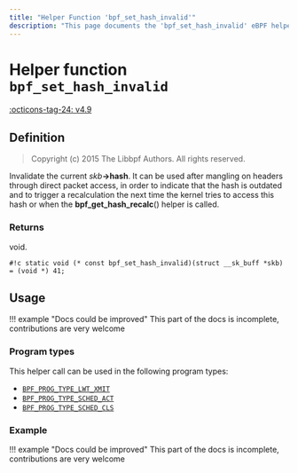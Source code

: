 ```yaml
---
title: "Helper Function 'bpf_set_hash_invalid'"
description: "This page documents the 'bpf_set_hash_invalid' eBPF helper function, including its definition, usage, program types that can use it, and examples."
---
```

# Helper function `bpf_set_hash_invalid`

<!-- [FEATURE_TAG](bpf_set_hash_invalid) -->
[:octicons-tag-24: v4.9](https://github.com/torvalds/linux/commit/7a4b28c6cc9ffac50f791b99cc7e46106436e5d8)
<!-- [/FEATURE_TAG] -->

## Definition

> Copyright (c) 2015 The Libbpf Authors. All rights reserved.


<!-- [HELPER_FUNC_DEF] -->
Invalidate the current _skb_**->hash**. It can be used after mangling on headers through direct packet access, in order to indicate that the hash is outdated and to trigger a recalculation the next time the kernel tries to access this hash or when the **bpf_get_hash_recalc**() helper is called.

### Returns

void.

`#!c static void (* const bpf_set_hash_invalid)(struct __sk_buff *skb) = (void *) 41;`
<!-- [/HELPER_FUNC_DEF] -->

## Usage

!!! example "Docs could be improved"
    This part of the docs is incomplete, contributions are very welcome

### Program types

This helper call can be used in the following program types:

<!-- DO NOT EDIT MANUALLY -->
<!-- [HELPER_FUNC_PROG_REF] -->
 * [`BPF_PROG_TYPE_LWT_XMIT`](../program-type/BPF_PROG_TYPE_LWT_XMIT.md)
 * [`BPF_PROG_TYPE_SCHED_ACT`](../program-type/BPF_PROG_TYPE_SCHED_ACT.md)
 * [`BPF_PROG_TYPE_SCHED_CLS`](../program-type/BPF_PROG_TYPE_SCHED_CLS.md)
<!-- [/HELPER_FUNC_PROG_REF] -->

### Example

!!! example "Docs could be improved"
    This part of the docs is incomplete, contributions are very welcome
